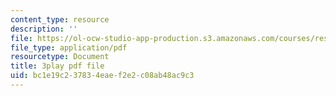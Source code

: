 ```yaml
---
content_type: resource
description: ''
file: https://ol-ocw-studio-app-production.s3.amazonaws.com/courses/res-6-006-video-demonstrations-in-lasers-and-optics-spring-2008/bc1e19c237834eaef2e2c08ab48ac9c3_1XdKoZKHj5M.pdf
file_type: application/pdf
resourcetype: Document
title: 3play pdf file
uid: bc1e19c2-3783-4eae-f2e2-c08ab48ac9c3
---
```

